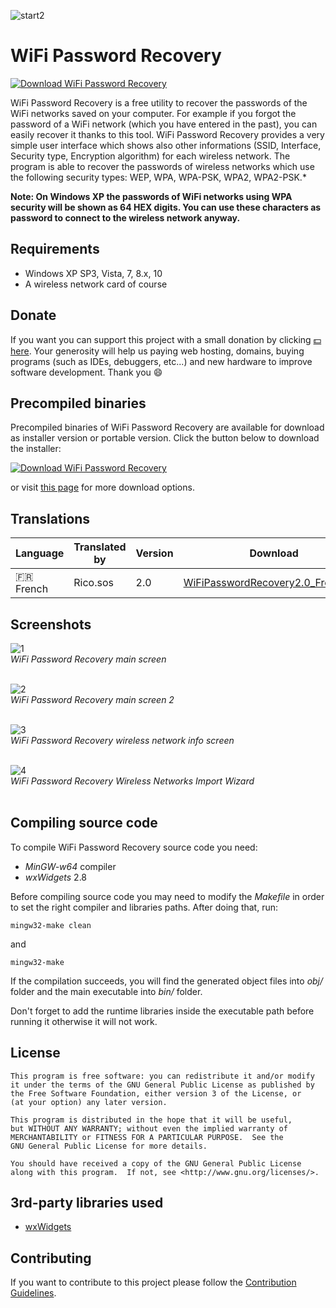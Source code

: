 ![start2](https://cloud.githubusercontent.com/assets/10303538/6315586/9463fa5c-ba06-11e4-8f30-ce7d8219c27d.png)

# WiFi Password Recovery

[![Download WiFi Password Recovery](https://img.shields.io/sourceforge/dt/wifi-password-recovery.svg)](https://sourceforge.net/projects/wifi-password-recovery/files/latest/download)

WiFi Password Recovery is a free utility to recover the passwords of the WiFi networks saved on your computer. For example if you forgot the password of a WiFi network (which you have entered in the past), you can easily recover it thanks to this tool. WiFi Password Recovery provides a very simple user interface which shows also other informations (SSID, Interface, Security type, Encryption algorithm) for each wireless network. The program is able to recover the passwords of wireless networks which use the following security types: WEP, WPA, WPA-PSK, WPA2, WPA2-PSK.*

**Note: On Windows XP the passwords of WiFi networks using WPA security will be shown as 64 HEX digits. You can use these characters as password to connect to the wireless network anyway.**

## Requirements

- Windows XP SP3, Vista, 7, 8.x, 10
- A wireless network card of course

## Donate

If you want you can support this project with a small donation by clicking [:dollar: here](https://www.paypal.me/Flavius12). 
Your generosity will help us paying web hosting, domains, buying programs (such as IDEs, debuggers, etc...) and new hardware to improve software development. Thank you :smile:

## Precompiled binaries

Precompiled binaries of WiFi Password Recovery are available for download as installer version or portable version.
Click the button below to download the installer:

[![Download WiFi Password Recovery](https://a.fsdn.com/con/app/sf-download-button)](https://sourceforge.net/projects/wifi-password-recovery/files/latest/download)

or visit [this page](https://www.evolsoft.org/wifi-password-recovery/download/) for more download options.

## Translations

| **Language** | **Translated by** | **Version** | **Download** |
| --- | --- | --- | --- |
| 🇫🇷 French | Rico.sos | 2.0 | [WiFiPasswordRecovery2.0_French.zip](https://github.com/EvolSoft/WiFi-Password-Recovery/files/7685713/WiFiPasswordRecovery2.0_French.zip) |

## Screenshots

![1](https://user-images.githubusercontent.com/10297075/68071383-4fe8b900-fd7a-11e9-8e75-24a38be27a50.png)
<br>*WiFi Password Recovery main screen*<br><br>

![2](https://user-images.githubusercontent.com/10297075/68071389-5840f400-fd7a-11e9-8d1f-205adf83a29c.png)
<br>*WiFi Password Recovery main screen 2*<br><br>

![3](https://user-images.githubusercontent.com/10297075/68071393-62fb8900-fd7a-11e9-96e0-9fb0781b37dc.png)
<br>*WiFi Password Recovery wireless network info screen*<br><br>

![4](https://user-images.githubusercontent.com/10297075/68071419-7dcdfd80-fd7a-11e9-88f8-965b99fe3ea8.png)
<br>*WiFi Password Recovery Wireless Networks Import Wizard*<br><br>

## Compiling source code

To compile WiFi Password Recovery source code you need:
- *MinGW-w64* compiler 
- *wxWidgets* 2.8

Before compiling source code you may need to modify the *Makefile* in order to set the right compiler and libraries paths. After doing that, run:

```
mingw32-make clean
```

and

```
mingw32-make
```

If the compilation succeeds, you will find the generated object files into *obj/* folder and the main executable into *bin/* folder.

Don't forget to add the runtime libraries inside the executable path before running it otherwise it will not work.

## License

```
This program is free software: you can redistribute it and/or modify
it under the terms of the GNU General Public License as published by
the Free Software Foundation, either version 3 of the License, or
(at your option) any later version.

This program is distributed in the hope that it will be useful,
but WITHOUT ANY WARRANTY; without even the implied warranty of
MERCHANTABILITY or FITNESS FOR A PARTICULAR PURPOSE.  See the
GNU General Public License for more details.

You should have received a copy of the GNU General Public License
along with this program.  If not, see <http://www.gnu.org/licenses/>.
```

## 3rd-party libraries used

- [wxWidgets](https://www.wxwidgets.org)

## Contributing

If you want to contribute to this project please follow the [Contribution Guidelines](https://github.com/EvolSoft/WiFi-Password-Recovery/blob/master/CONTRIBUTING.md).
